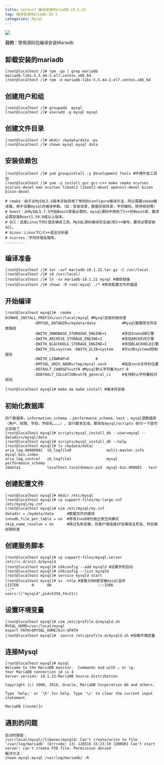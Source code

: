 ```yaml
---
title: Centos7 编译安装MariaDB-10.1.22
tag: 编译安装Mariadb-10.1
categories: Mysql
---
```

![](http://i.imgur.com/GKr7XTn.jpg)

**目的**：使用源码包编译安装Mariadb <!--more-->

## 卸载安装的mariadb
	[root@localhost /]# rpm -qa | grep mariadb
	mariadb-libs-5.5.44-2.el7.centos.x86_64
	[root@localhost /]# rpm -e mariadb-libs-5.5.44-2.el7.centos.x86_64


## 创建用户和组
	[root@localhost /]# groupadd  mysql
	[root@localhost /]# useradd -g mysql mysql

## 创建文件目录	
	[root@localhost /]# mkdir /mydata/data -pv
	[root@localhost /]# chown mysql.mysql data

## 安装依赖包
	[root@localhost /]# yum groupinstall -y Development Tools #环境开发工具包
	[root@localhost /]# yum -y install gcc gcc-c++ make cmake ncurses ncurses-devel man ncurses libxml2 libxml2-devel openssl-devel bison bison-devel

	# cmake：由于从MySQL5.5版本开始弃用了常规的configure编译方法，所以需要cmake编译器，用于设置mysql的编译参数。（如：安装目录，数据存放目录，字符编码，排序规则等）
	# boost：从MySQL5.7.5开始Boost库是必需的，mysql源码中用到了C++的Boost库，要求必需安装Boost1.59.0或以上版本。
	# GCC：这是Linux下的C语言编译工具，MySQL源码编译完全由C和C++编写，要求必需安装GCC。
	# bison：Linux下C/C++语法分析器
	# ncurses：字符终端处理库。
	.........

## 编译准备
	[root@localhost /]# tar -xvf mariadb-10.1.22.tar.gz -C /usr/local
	[root@localhost /]# cd /usr/local/
	[root@localhost /]# ln -sv mariadb-10.1.22 mysql #做软链接
	[root@localhost /]# chown -R root:mysql ./* #修改配置文件的属组

## 开始编译
	[root@localhost mysql]#  cmake . -DCMAKE_INSTALL_PREFIX=/usr/local/mysql #Mysql安装的根目录
				 -DMYSQL_DATADIR=/mydata/data            #Mysql数据库文件存放路径
				 -DWITH_INNOBASE_STORAGbE_ENGINE=1       #添加InoooDB引擎 
				 -DWITH_ARCHIVE_STORAGE_ENGINE=1         #添加ARCHIVE引擎
				 -DWITH_BLACKHOLE_STORAGE_ENGINE=1       #添加BLACKHOLE引擎
				 -DWITH_SSL=system -DWITH_ZLIB=system    #可以用systemd控制服务
				 -DWITH_LIBWRAP=0 			 #
				 -DMYSQL_UNIX_ADDR=/tmp/mysql.sock       #指定sock文件的位置
				 -DEFAULT_CHARSET=utf8 #Mysql默认字符集为utf-8  
				 -DDEFAULT_COLLATION=utf8_general_ci     #支持默认字符集校对规则

	[root@localhost mysql]# make && make install #编译并安装 

## 初始化数据库
	四个数据库，information_schema ，performance_schema，test ，mysql源数据库（用户，权限，字段，字段名。。。。）, 自行脚本生成，脚本在mysql/scripts 执行一下就可以安装了
	[root@localhost mysql]# scripts/mysql_install_db --user=mysql --datadir=/mysql/data
	[root@localhost mysql]# scripts/mysql_install_db --help 
	[root@localhost mysql]# ls /mydata/data/
	aria_log.00000001  ib_logfile0                multi-master.info  mysql-bin.index
	aria_log_control   ib_logfile1                mysql              performance_schema
	ibdata1            localhost.localdomain.pid  mysql-bin.000001   test

## 创建配置文件
	[root@localhost mysql]# mkdir /etc/mysql
	[root@localhost mysql]# cp support-files/my-large.cnf /etc/mysql/my.cnf
	[root@localhost mysql]# vim /etc/mysql/my.cnf 
	datadir = /mydata/data      #数据文件的路径
	innodb_file_per_table = on  #修改InnoDB为独立表空间模式
	skip_name_resolve = on      #跳过名称反解，将客户端连接IP反解成主机名，然后做权限检查

## 创建服务脚本
	[root@localhost mysql]# cp support-files/mysql.server /etc/rc.d/init.d/mysqld 
	[root@localhost mysql]# chkconfig --add mysqld #设置开机启动
	[root@localhost mysql]# chkconfig --list mysqld 
	[root@localhost mysql]# service mysqld start
	[root@localhost mysql]# ss -tnlp #查看3306是否被mysql监听
	LISTEN      0      80                     :::3306                               :::*   
	users:(("mysqld",pid=5358,fd=21))

## 设置环境变量
	[root@localhost mysql]# vim /etc/profile.d/mysqld.sh
	MYSQL_HOME=/usr/local/mysql
	export PATH=$MYSQL_HOME/bin:$PATH
	[root@localhost mysql]#  source /etc/profile.d/mysqld.sh #加载环境变量

## 连接Mysql
	[root@localhost mysql]# mysql
	Welcome to the MariaDB monitor.  Commands end with ; or \g.
	Your MariaDB connection id is 4
	Server version: 10.1.22-MariaDB Source distribution

	Copyright (c) 2000, 2016, Oracle, MariaDB Corporation Ab and others.

	Type 'help;' or '\h' for help. Type '\c' to clear the current input statement.

	MariaDB [(none)]> 

## 遇到的问题
	启动时报错：
	/usr/local/mysql//libexec/mysqld: Can't create/write to file '/var/log/mariadb' (Errcode: 13) 120516 15:23:19 [ERROR] Can't start server: can't create PID file: Permission denied  
	解决方法：
	chown mysql.mysql /var/log/mariadb/ -R